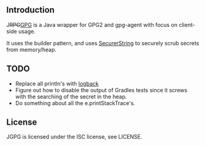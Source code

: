 Introduction
------------

J<del>RPG</del><ins>GPG</ins> is a Java wrapper for GPG2 and gpg-agent with focus on
client-side usage.

It uses the builder pattern, and uses
[SecurerString](https://github.com/simmel/SecurerString) to securely scrub
secrets from memory/heap.

TODO
----
* Replace all println's with [logback](http://logback.qos.ch/)
* Figure out how to disable the output of Gradles tests since it screws with
  the searching of the secret in the heap.
* Do something about all the e.printStackTrace's.

License
-------

JGPG is licensed under the ISC license, see LICENSE.
